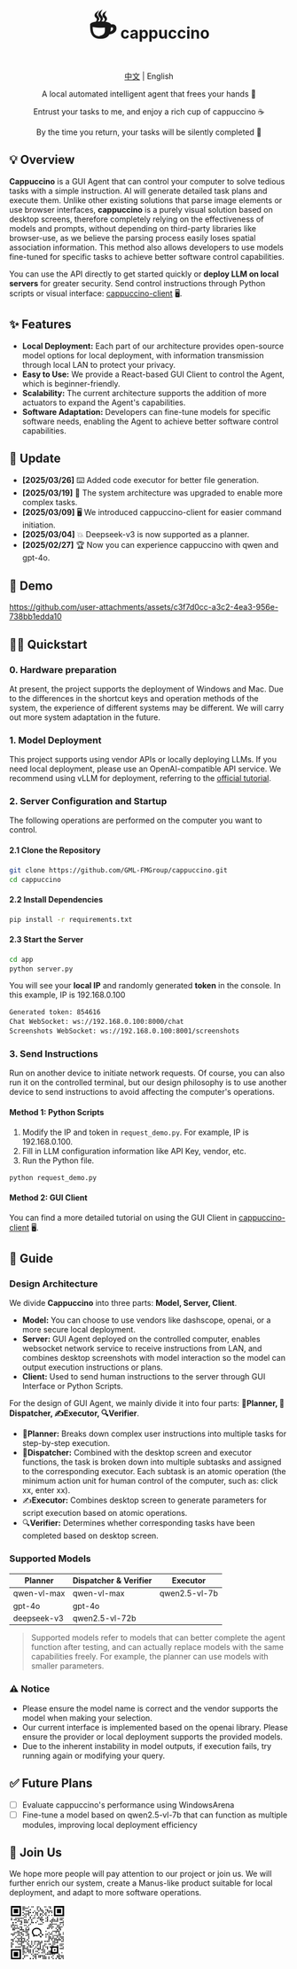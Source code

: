 <div align="center">
<h1><span style="font-size: 60px;">☕️</span> cappuccino</h1>
<p><a href="./README_CN.md">中文</a> | English</p>
<p>A local automated intelligent agent that frees your hands 🤖</p>
<p>Entrust your tasks to me, and enjoy a rich cup of cappuccino ☕️</p>
<p>By the time you return, your tasks will be silently completed 🍃</p>
</div>

## 💡 Overview

**Cappuccino** is a GUI Agent that can control your computer to solve tedious tasks with a simple instruction. AI will generate detailed task plans and execute them. Unlike other existing solutions that parse image elements or use browser interfaces, **cappuccino** is a purely visual solution based on desktop screens, therefore completely relying on the effectiveness of models and prompts, without depending on third-party libraries like browser-use, as we believe the parsing process easily loses spatial association information. This method also allows developers to use models fine-tuned for specific tasks to achieve better software control capabilities.

You can use the API directly to get started quickly or **deploy LLM on local servers** for greater security. Send control instructions through Python scripts or visual interface: [cappuccino-client](https://github.com/GML-FMGroup/cappuccino-client) 🖥️.

## ✨ Features

- **Local Deployment:** Each part of our architecture provides open-source model options for local deployment, with information transmission through local LAN to protect your privacy.
- **Easy to Use:** We provide a React-based GUI Client to control the Agent, which is beginner-friendly.
- **Scalability:** The current architecture supports the addition of more actuators to expand the Agent's capabilities.
- **Software Adaptation:** Developers can fine-tune models for specific software needs, enabling the Agent to achieve better software control capabilities.

## 📰 Update

- **[2025/03/26]** ⌨️ Added code executor for better file generation.
- **[2025/03/19]** 🧠 The system architecture was upgraded to enable more complex tasks.
- **[2025/03/09]** 🖥️ We introduced cappuccino-client for easier command initiation.
- **[2025/03/04]** 💥 Deepseek-v3 is now supported as a planner.
- **[2025/02/27]** 🏆 Now you can experience cappuccino with qwen and gpt-4o.

## 🎥 Demo

https://github.com/user-attachments/assets/c3f7d0cc-a3c2-4ea3-956e-738bb1edda10

## 👨‍💻 Quickstart

### 0. Hardware preparation

At present, the project supports the deployment of Windows and Mac. Due to the differences in the shortcut keys and operation methods of the system, the experience of different systems may be different. We will carry out more system adaptation in the future.

### 1. Model Deployment

This project supports using vendor APIs or locally deploying LLMs. If you need local deployment, please use an OpenAI-compatible API service. We recommend using vLLM for deployment, referring to the [official tutorial](https://qwen.readthedocs.io/en/latest/deployment/vllm.html#openai-compatible-api-service).

### 2. Server Configuration and Startup

The following operations are performed on the computer you want to control.

#### 2.1 Clone the Repository

```bash
git clone https://github.com/GML-FMGroup/cappuccino.git
cd cappuccino
```
#### 2.2 Install Dependencies

```bash
pip install -r requirements.txt
```

#### 2.3 Start the Server

```bash
cd app
python server.py
```
You will see your **local IP** and randomly generated **token** in the console. In this example, IP is 192.168.0.100
```bash
Generated token: 854616
Chat WebSocket: ws://192.168.0.100:8000/chat
Screenshots WebSocket: ws://192.168.0.100:8001/screenshots
```

### 3. Send Instructions

Run on another device to initiate network requests. Of course, you can also run it on the controlled terminal, but our design philosophy is to use another device to send instructions to avoid affecting the computer's operations.

#### Method 1: Python Scripts

1. Modify the IP and token in `request_demo.py`. For example, IP is 192.168.0.100.
2. Fill in LLM configuration information like API Key, vendor, etc.
3. Run the Python file.
```bash
python request_demo.py
```

#### Method 2: GUI Client

You can find a more detailed tutorial on using the GUI Client in [cappuccino-client](https://github.com/GML-FMGroup/cappuccino-client) 🖥️.

## 📖 Guide

### Design Architecture

We divide **Cappuccino** into three parts: **Model, Server, Client**.

- **Model:** You can choose to use vendors like dashscope, openai, or a more secure local deployment.
- **Server:** GUI Agent deployed on the controlled computer, enables websocket network service to receive instructions from LAN, and combines desktop screenshots with model interaction so the model can output execution instructions or plans.
- **Client:** Used to send human instructions to the server through GUI Interface or Python Scripts.

For the design of GUI Agent, we mainly divide it into four parts: **🧠Planner, 🤖Dispatcher, ✍️Executor, 🔍Verifier**.

- 🧠**Planner:** Breaks down complex user instructions into multiple tasks for step-by-step execution.
- 🤖**Dispatcher:** Combined with the desktop screen and executor functions, the task is broken down into multiple subtasks and assigned to the corresponding executor. Each subtask is an atomic operation (the minimum action unit for human control of the computer, such as: click xx, enter xx).
- ✍️**Executor:** Combines desktop screen to generate parameters for script execution based on atomic operations.
- 🔍**Verifier:** Determines whether corresponding tasks have been completed based on desktop screen.

### Supported Models

| Planner             | Dispatcher & Verifier  | Executor           |
|---------------------|------------------------|--------------------|
| qwen-vl-max         | qwen-vl-max            | qwen2.5-vl-7b      |
| gpt-4o              | gpt-4o                 |                    |
| deepseek-v3         | qwen2.5-vl-72b         |                    |

> Supported models refer to models that can better complete the agent function after testing, and can actually replace models with the same capabilities freely. For example, the planner can use models with smaller parameters.

### ⚠️ Notice

- Please ensure the model name is correct and the vendor supports the model when making your selection.
- Our current interface is implemented based on the openai library. Please ensure the provider or local deployment supports the provided models.
- Due to the inherent instability in model outputs, if execution fails, try running again or modifying your query.

## ✅ Future Plans

- [ ] Evaluate cappuccino's performance using WindowsArena
- [ ] Fine-tune a model based on qwen2.5-vl-7b that can function as multiple modules, improving local deployment efficiency

## 🤝 Join Us

We hope more people will pay attention to our project or join us. We will further enrich our system, create a Manus-like product suitable for local deployment, and adapt to more software operations.

<img src="./assets/cappuccino_group.png" alt="cappuccino_group" width="20%" align="center">
